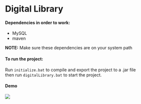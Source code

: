 
# Digital Library

#### Dependencies in order to work:
 
- MySQL
- maven

**NOTE:** Make sure these dependencies are on your system path

#### To run the project:

Run `initialize.bat` to compile and export the project to a .jar file  
then run `digitalLibrary.bat` to start the project.

#### Demo

![](https://github.com/dkeithdj/digitallib/blob/main/demo/demoDigitalLibrary.gif)
